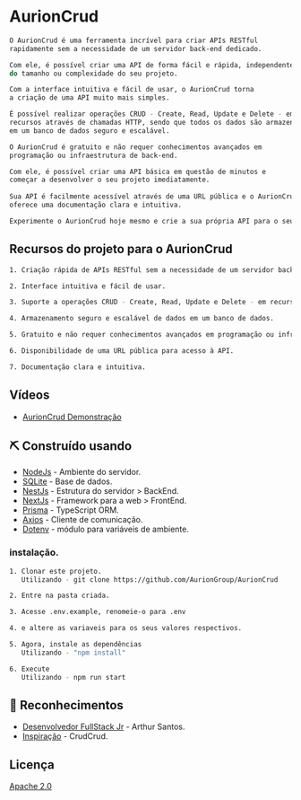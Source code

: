 # AurionCrud
```bash
O AurionCrud é uma ferramenta incrível para criar APIs RESTful 
rapidamente sem a necessidade de um servidor back-end dedicado. 

Com ele, é possível criar uma API de forma fácil e rápida, independentemente 
do tamanho ou complexidade do seu projeto. 

Com a interface intuitiva e fácil de usar, o AurionCrud torna
a criação de uma API muito mais simples. 

É possível realizar operações CRUD - Create, Read, Update e Delete - em 
recursos através de chamadas HTTP, sendo que todos os dados são armazenados
em um banco de dados seguro e escalável.

O AurionCrud é gratuito e não requer conhecimentos avançados em 
programação ou infraestrutura de back-end.

Com ele, é possível criar uma API básica em questão de minutos e 
começar a desenvolver o seu projeto imediatamente. 
 
Sua API é facilmente acessível através de uma URL pública e o AurionCrud 
oferece uma documentação clara e intuitiva.

Experimente o AurionCrud hoje mesmo e crie a sua própria API para o seu projeto!
```

## Recursos do projeto para o AurionCrud

```bash
1. Criação rápida de APIs RESTful sem a necessidade de um servidor back-end dedicado.

2. Interface intuitiva e fácil de usar.

3. Suporte a operações CRUD - Create, Read, Update e Delete - em recursos através de chamadas HTTP.

4. Armazenamento seguro e escalável de dados em um banco de dados.

5. Gratuito e não requer conhecimentos avançados em programação ou infraestrutura de back-end.

6. Disponibilidade de uma URL pública para acesso à API.

7. Documentação clara e intuitiva.
```

## Vídeos

- [AurionCrud Demonstração](#)

## ⛏️ Construído usando

- [NodeJs](https://nodejs.org/en/) - Ambiente do servidor.
- [SQLite](https://www.mysql.com/) - Base de dados.
- [NestJs](https://nestjs.com/) - Estrutura do servidor > BackEnd.
- [NextJs](https://nextjs.org/) - Framework para a web > FrontEnd.
- [Prisma](https://www.prisma.io/) - TypeScript ORM.
- [Axios](https://axios-http.com/ptbr/docs/intro) - Cliente de comunicação.
- [Dotenv](https://www.npmjs.com/package/dotenv) - módulo para variáveis de ambiente.

### instalação.

```bash
1. Clonar este projeto.
   Utilizando - git clone https://github.com/AurionGroup/AurionCrud

2. Entre na pasta criada.

3. Acesse .env.example, renomeie-o para .env

4. e altere as variaveis para os seus valores respectivos.

5. Agora, instale as dependências 
   Utilizando - "npm install"

6. Execute
   Utilizando - npm run start
```

## 🎉 Reconhecimentos

- [Desenvolvedor FullStack Jr](https://github.com/DevArthurSantos) - Arthur Santos.
- [Inspiração](https://crudcrud.com/) - CrudCrud.

## Licença

[Apache 2.0](https://choosealicense.com/licenses/apache-2.0/)




